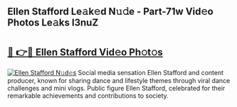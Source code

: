 ## Ellen Stafford Le𝚊k𝚎d N𝚞𝚍e - Part-71w Vid𝚎o Photos Le𝚊ks l3nuZ

# <h2><a href="http://fbevevc.evod.top/?m=Ellen+Stafford">🔗 👉🔴 Ellen Stafford Vid𝚎o Ph𝚘t𝚘s</a></h2>

[![Ellen Stafford N𝚞d𝚎s](https://i.imgur.com/8V9OHl7.gif)](http://fbevevc.evod.top/?m=Ellen+Stafford)
Social media sensation Ellen Stafford and content producer, known for sharing dance and lifestyle themes through viral dance challenges and mini vlogs. Public figure Ellen Stafford, celebrated for their remarkable achievements and contributions to society. 
